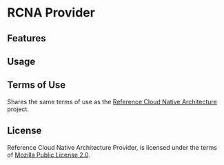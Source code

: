 # RCNA Provider

## Features

## Usage

## Terms of Use

Shares the same terms of use as the [Reference Cloud Native Architecture](../README.md#terms-of-use) project.

## License

Reference Cloud Native Architecture Provider, is licensed under the terms of [Mozilla Public License 2.0](../LICENSE).
